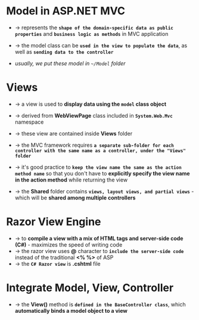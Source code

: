 # Model in ASP.NET MVC
* -> represents the **`shape of the domain-specific data as public properties`** and **`business logic as methods`** in MVC application
* -> the model class can be **`used in the view to populate the data`**, as well as **`sending data to the controller`**

* _usually, we put these model in `~/Model` folder_

# Views
* -> a view is used to **display data using the `model` class object**
* -> derived from **WebViewPage** class included in **`System.Web.Mvc`** namespace
* -> these view are contained inside **Views** folder 

* -> the MVC framework requires **`a separate sub-folder for each controller with the same name as a controller, under the "Views" folder`**
* -> it's good practice to **`keep the view name the same as the action method name`** so that you don't have to **explicitly specify the view name in the action method** while returning the view

* -> the **Shared** folder contains **`views, layout views, and partial views`** - which will be **shared among multiple controllers**

# Razor View Engine
* -> to **compile a view with a mix of HTML tags and server-side code (C#)** - maximizes the speed of writing code
* -> the razor view uses **@** character to **`include the server-side code`** instead of the traditional **<% %>** of ASP
* -> the **`C# Razor view`** is **.cshtml** file

# Integrate Model, View, Controller
* -> the **View()** method is **`defined in the BaseController class`**, which **automatically binds a model object to a view**
